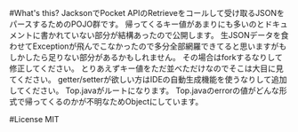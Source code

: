 #What's this?
JacksonでPocket APIのRetrieveをコールして受け取るJSONをパースするためのPOJO群です。
帰ってくるキー値があまりにも多いのとドキュメントに書かれていない部分が結構あったので公開します。
生JSONデータを食わせてExceptionが飛んでこなかったので多分全部網羅できてると思いますがもしかしたら足りない部分があるかもしれません。
その場合はforkするなりして修正してください。
とりあえずキー値をただ並べただけなのでそこは大目に見てください。
getter/setterが欲しい方はIDEの自動生成機能を使うなりして追加してください。
Top.javaがルートになります。
Top.javaのerrorの値がどんな形式で帰ってくるのかが不明なためObjectにしています。

#License
MIT
